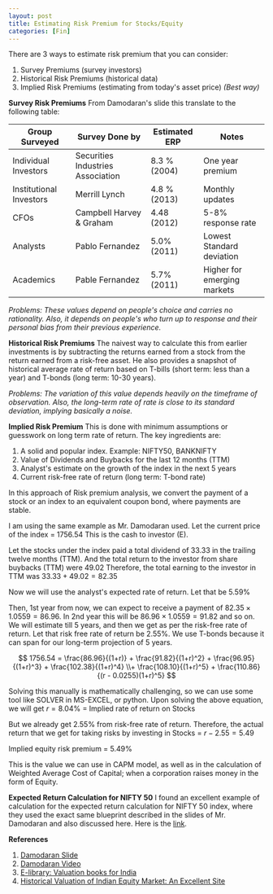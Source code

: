 ```yaml
---
layout: post
title: Estimating Risk Premium for Stocks/Equity
categories: [Fin]
---
```


There are 3 ways to estimate risk premium that you can consider:
1. Survey Premiums (survey investors)
2. Historical Risk Premiums (historical data)
3. Implied Risk Premiums (estimating from today's asset price) *(Best way)*

**Survey Risk Premiums**
From Damodaran's slide this translate to the following table:

| Group Surveyed          | Survey Done by                    | Estimated ERP | Notes                       |
|-------------------------|-----------------------------------|---------------|-----------------------------|
| Individual Investors    | Securities Industries Association | 8.3 % (2004)  | One year premium            |
| Institutional Investors | Merrill Lynch                     | 4.8 % (2013)  | Monthly updates             |
| CFOs                    | Campbell Harvey & Graham          | 4.48 (2012)   | 5-8% response rate          |
| Analysts                | Pablo Fernandez                   | 5.0% (2011)   | Lowest Standard deviation   |
| Academics               | Pable Fernandez                   | 5.7% (2011)   | Higher for emerging markets |


*Problems: These values depend on people's choice and carries no rationality. Also, it depends on people's who turn up to response and their personal bias from their previous experience.*

**Historical Risk Premiums**
The naivest way to calculate this from earlier investments is by subtracting the returns earned from a stock from the return earned from a risk-free asset.
He also provides a snapshot of historical average rate of return based on T-bills (short term: less than a year) and T-bonds (long term: 10-30 years). 

*Problems: The variation of this value depends heavily on the timeframe of observation. Also, the long-term rate of rate is close to its standard deviation, implying basically a noise.*

**Implied Risk Premium**
This is done with minimum assumptions or guesswork on long term rate of return.
The key ingredients are:
1. A solid and popular index. Example:  NIFTY50, BANKNIFTY
2. Value of Dividends and Buybacks for the last 12 months (TTM)
3. Analyst's estimate on the growth of the index in the next 5 years
4. Current risk-free rate of return (long term: T-bond rate)

In this approach of Risk premium analysis, we convert the payment of a stock or an index to an equivalent coupon bond, where payments are stable.

I am using the same example as Mr. Damodaran used.
Let the current price of the index = 1756.54
This is the cash to investor (E).

Let the stocks under the index paid a total dividend of 33.33 in the trailing twelve months (TTM).
And the total return to the investor from share buybacks (TTM) were 49.02 
Therefore, the total earning to the investor in TTM was $33.33+49.02=82.35$

Now we will use the analyst's expected rate of return. Let that be $5.59\%$

Then, 1st year from now, we can expect to receive a payment of $82.35 \times 1.0559=86.96$. 
In 2nd year this will be $86.96 \times 1.0559=91.82$ and so on.
We will estimate till 5 years, and then we get as per the risk-free rate of return. 
Let that risk free rate of return be $2.55\%$. We use T-bonds because it can span for our long-term projection of 5 years.

$$
1756.54 = \frac{86.96}{(1+r)} + \frac{91.82}{(1+r)^2} +  \frac{96.95}{(1+r)^3} +  \frac{102.38}{(1+r)^4} \\+  \frac{108.10}{(1+r)^5} +    \frac{110.86}{(r - 0.0255)(1+r)^5}
$$

Solving this manually is mathematically challenging, so we can use some tool like SOLVER in MS-EXCEL, or python.
Upon solving the above equation, we will get 
$r = 8.04\%$  = Implied rate of return on Stocks 

But we already get  $2.55\%$ from risk-free rate of return.
Therefore, the actual return that we get for taking risks by investing in Stocks = $r - 2.55 = 5.49$

Implied equity risk premium = $5.49\%$

This is the value we can use in CAPM model, as well as in the calculation of Weighted Average Cost of Capital; when a corporation raises money in the form of Equity.

**Expected Return Calculation for NIFTY 50**
I found an excellent example of calculation for the expected return calculation for NIFTY 50 index, where they used the exact same blueprint described in the slides of Mr. Damodaran and also discussed here.
Here is the [link](https://www.rvoicmai.in/e-book/Nifty-50-Valuation-Report-myakjj0lEsfIossk).


**References**
1. [Damodaran Slide](https://pages.stern.nyu.edu/~adamodar/podcasts/cfspr23/session7slides.pdf)
2. [Damodaran Video](https://www.youtube.com/watch?v=J1m0PKrQrH4)
3. [E-library: Valuation books for India](https://www.rvoicmai.in/e-library) 
4. [Historical Valuation of Indian Equity Market: An Excellent Site](http://www.market-risk-premia.com/in.html)
